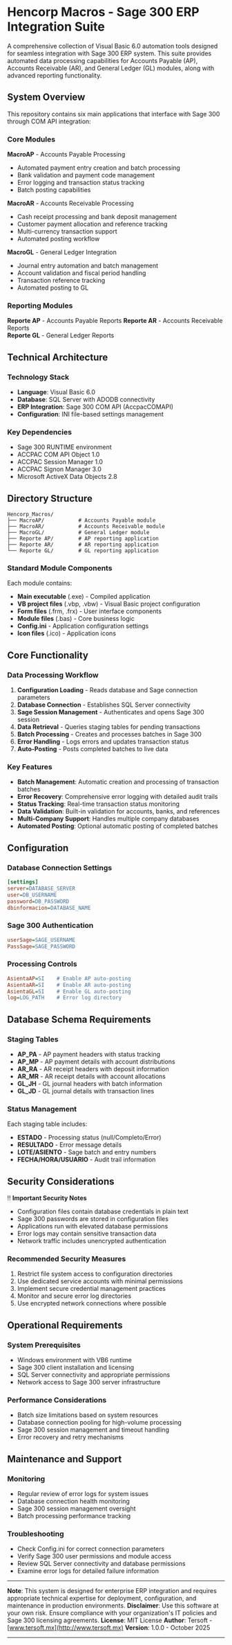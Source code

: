 # Hencorp Macros - Sage 300 ERP Integration Suite

A comprehensive collection of Visual Basic 6.0 automation tools designed for seamless integration with Sage 300 ERP system. This suite provides automated data processing capabilities for Accounts Payable (AP), Accounts Receivable (AR), and General Ledger (GL) modules, along with advanced reporting functionality.

## System Overview

This repository contains six main applications that interface with Sage 300 through COM API integration:

### Core Modules

**MacroAP** - Accounts Payable Processing

- Automated payment entry creation and batch processing
- Bank validation and payment code management
- Error logging and transaction status tracking
- Batch posting capabilities

**MacroAR** - Accounts Receivable Processing  

- Cash receipt processing and bank deposit management
- Customer payment allocation and reference tracking
- Multi-currency transaction support
- Automated posting workflow

**MacroGL** - General Ledger Integration

- Journal entry automation and batch management
- Account validation and fiscal period handling
- Transaction reference tracking
- Automated posting to GL

### Reporting Modules

**Reporte AP** - Accounts Payable Reports
**Reporte AR** - Accounts Receivable Reports  
**Reporte GL** - General Ledger Reports

## Technical Architecture

### Technology Stack

- **Language**: Visual Basic 6.0
- **Database**: SQL Server with ADODB connectivity
- **ERP Integration**: Sage 300 COM API (AccpacCOMAPI)
- **Configuration**: INI file-based settings management

### Key Dependencies

- Sage 300 RUNTIME environment
- ACCPAC COM API Object 1.0
- ACCPAC Session Manager 1.0
- ACCPAC Signon Manager 3.0
- Microsoft ActiveX Data Objects 2.8

## Directory Structure

```tree
Hencorp_Macros/
├── MacroAP/           # Accounts Payable module
├── MacroAR/           # Accounts Receivable module  
├── MacroGL/           # General Ledger module
├── Reporte AP/        # AP reporting application
├── Reporte AR/        # AR reporting application
└── Reporte GL/        # GL reporting application
```

### Standard Module Components

Each module contains:

- **Main executable** (.exe) - Compiled application
- **VB project files** (.vbp, .vbw) - Visual Basic project configuration
- **Form files** (.frm, .frx) - User interface components
- **Module files** (.bas) - Core business logic
- **Config.ini** - Application configuration settings
- **Icon files** (.ico) - Application icons

## Core Functionality

### Data Processing Workflow

1. **Configuration Loading** - Reads database and Sage connection parameters
2. **Database Connection** - Establishes SQL Server connectivity
3. **Sage Session Management** - Authenticates and opens Sage 300 session
4. **Data Retrieval** - Queries staging tables for pending transactions
5. **Batch Processing** - Creates and processes batches in Sage 300
6. **Error Handling** - Logs errors and updates transaction status
7. **Auto-Posting** - Posts completed batches to live data

### Key Features

- **Batch Management**: Automatic creation and processing of transaction batches
- **Error Recovery**: Comprehensive error logging with detailed audit trails
- **Status Tracking**: Real-time transaction status monitoring
- **Data Validation**: Built-in validation for accounts, banks, and references
- **Multi-Company Support**: Handles multiple company databases
- **Automated Posting**: Optional automatic posting of completed batches

## Configuration

### Database Connection Settings

```ini
[settings]
server=DATABASE_SERVER
user=DB_USERNAME  
password=DB_PASSWORD
dbinformacion=DATABASE_NAME
```

### Sage 300 Authentication

```ini
userSage=SAGE_USERNAME
PassSage=SAGE_PASSWORD
```

### Processing Controls

```ini
AsientaAP=SI    # Enable AP auto-posting
AsientaAR=SI    # Enable AR auto-posting  
AsientaGL=SI    # Enable GL auto-posting
log=LOG_PATH    # Error log directory
```

## Database Schema Requirements

### Staging Tables

- **AP_PA** - AP payment headers with status tracking
- **AP_MP** - AP payment details with account distributions
- **AR_RA** - AR receipt headers with deposit information
- **AR_MR** - AR receipt details with account allocations
- **GL_JH** - GL journal headers with batch information
- **GL_JD** - GL journal details with transaction lines

### Status Management

Each staging table includes:

- **ESTADO** - Processing status (null/Completo/Error)
- **RESULTADO** - Error message details
- **LOTE/ASIENTO** - Sage batch and entry numbers
- **FECHA/HORA/USUARIO** - Audit trail information

## Security Considerations

:bangbang: **Important Security Notes**

- Configuration files contain database credentials in plain text
- Sage 300 passwords are stored in configuration files
- Applications run with elevated database permissions
- Error logs may contain sensitive transaction data
- Network traffic includes unencrypted authentication

### Recommended Security Measures

1. Restrict file system access to configuration directories
2. Use dedicated service accounts with minimal permissions
3. Implement secure credential management practices
4. Monitor and secure error log directories
5. Use encrypted network connections where possible

## Operational Requirements

### System Prerequisites

- Windows environment with VB6 runtime
- Sage 300 client installation and licensing
- SQL Server connectivity and appropriate permissions
- Network access to Sage 300 server infrastructure

### Performance Considerations

- Batch size limitations based on system resources
- Database connection pooling for high-volume processing
- Sage 300 session management and timeout handling
- Error recovery and retry mechanisms

## Maintenance and Support

### Monitoring

- Regular review of error logs for system issues
- Database connection health monitoring
- Sage 300 session management oversight
- Batch processing performance tracking

### Troubleshooting

- Check Config.ini for correct connection parameters
- Verify Sage 300 user permissions and module access
- Review SQL Server connectivity and database permissions
- Examine error logs for detailed failure information

---

**Note**: This system is designed for enterprise ERP integration and requires appropriate technical expertise for deployment, configuration, and maintenance in production environments.
**Disclaimer**: Use this software at your own risk. Ensure compliance with your organization's IT policies and Sage 300 licensing agreements.
**License**: MIT License
**Author**: Tersoft - [www.tersoft.mx](http://www.tersoft.mx)
**Version**: 1.0.0 - October 2025

---

